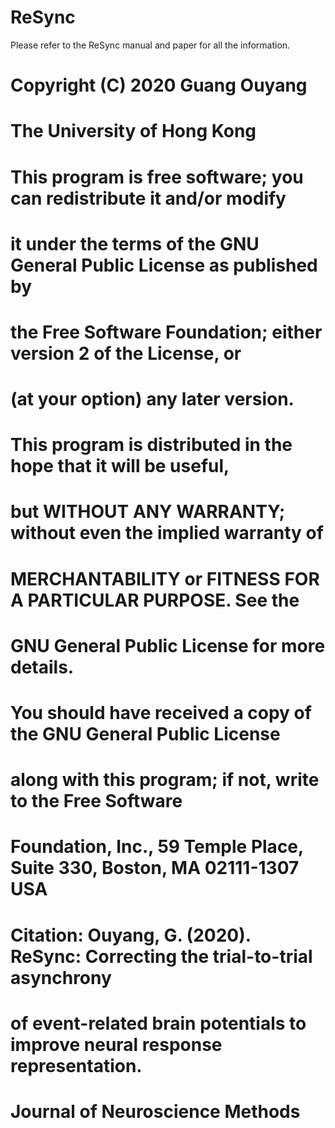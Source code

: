 # ReSync

Please refer to the ReSync manual and paper for all the information.


# Copyright (C) 2020  Guang Ouyang
# The University of Hong Kong
#
# This program is free software; you can redistribute it and/or modify
# it under the terms of the GNU General Public License as published by
# the Free Software Foundation; either version 2 of the License, or
# (at your option) any later version.
#
# This program is distributed in the hope that it will be useful,
# but WITHOUT ANY WARRANTY; without even the implied warranty of
# MERCHANTABILITY or FITNESS FOR A PARTICULAR PURPOSE.  See the
# GNU General Public License for more details.
#
# You should have received a copy of the GNU General Public License
# along with this program; if not, write to the Free Software
# Foundation, Inc., 59 Temple Place, Suite 330, Boston, MA  02111-1307  USA
#
# Citation: Ouyang, G. (2020). ReSync: Correcting the trial-to-trial asynchrony 
# of event-related brain potentials to improve neural response representation. 
# Journal of Neuroscience Methods
